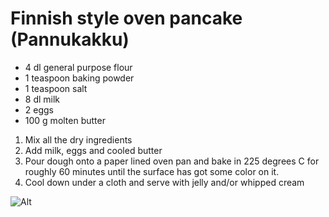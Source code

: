 # Finnish style oven pancake (Pannukakku)

- 4 dl general purpose flour
- 1 teaspoon baking powder
- 1 teaspoon salt
- 8 dl milk
- 2 eggs
- 100 g molten butter

1. Mix all the dry ingredients
2. Add milk, eggs and cooled butter
3. Pour dough onto a paper lined oven pan and bake in 225 degrees C for roughly 60 minutes until the surface has got some color on it.
4. Cool down under a cloth and serve with jelly and/or whipped cream

![Alt](https://raw.github.com/nali/versioned-cookbook/master/pictures/pancake.jpg)

